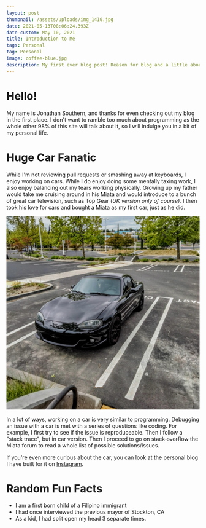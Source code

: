 ```yaml
---
layout: post
thumbnail: /assets/uploads/img_1410.jpg
date: 2021-05-13T08:06:24.393Z
date-custom: May 10, 2021
title: Introduction to Me
tags: Personal
tag: Personal
image: coffee-blue.jpg
description: My first ever blog post! Reason for blog and a little about me
---
```

# **Hello!**

My name is Jonathan Southern, and thanks for even checking out my blog in the first place. I don't want to ramble too much about programming as the whole other 98% of this site will talk about it, so I will indulge you in a bit of my personal life.

# Huge Car Fanatic

While I'm not reviewing pull requests or smashing away at  keyboards, I enjoy working on cars. While I do enjoy doing some mentally taxing work, I also enjoy balancing out my tears working physically. Growing up my father would take me cruising around in his Miata and would introduce to a bunch of great car television, such as Top Gear (*UK version only of course).* I then took his love for cars and bought a Miata as my first car, just as he did. 

![](/assets/uploads/img_20210425_102234.jpg "1999 Miata (with NB2 Facelift)")

In a lot of ways, working on a car is very similar to programming. Debugging an issue with a car is met with a series of questions like coding. For example, I first try to see if the issue is reproduceable. Then I follow a "stack trace", but in car version. Then I proceed to go on ~~stack overflow~~ the Miata forum to read a whole list of possible solutions/issues.

If you're even more curious about the car, you can look at the personal blog I have built for it on [Instagram](https://www.instagram.com/brilliantblackmiata/?hl=en).

# Random Fun Facts

* I am a first born child of a Filipino immigrant 
* I had once interviewed the previous mayor of Stockton, CA
* As a kid, I had split open my head 3 separate times.